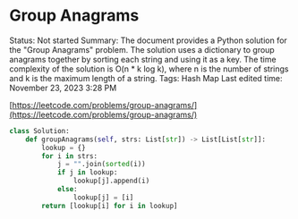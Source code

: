 # Group Anagrams

Status: Not started
Summary: The document provides a Python solution for the "Group Anagrams" problem. The solution uses a dictionary to group anagrams together by sorting each string and using it as a key. The time complexity of the solution is O(n * k log k), where n is the number of strings and k is the maximum length of a string.
Tags: Hash Map
Last edited time: November 23, 2023 3:28 PM

[https://leetcode.com/problems/group-anagrams/](https://leetcode.com/problems/group-anagrams/)

```python
class Solution:
    def groupAnagrams(self, strs: List[str]) -> List[List[str]]:
        lookup = {}
        for i in strs:
            j = "".join(sorted(i))
            if j in lookup:
                lookup[j].append(i)
            else:
                lookup[j] = [i]
        return [lookup[i] for i in lookup]
```